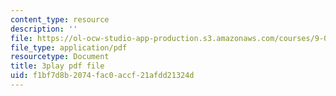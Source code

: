```yaml
---
content_type: resource
description: ''
file: https://ol-ocw-studio-app-production.s3.amazonaws.com/courses/9-00sc-introduction-to-psychology-fall-2011/f1bf7d8b2074fac0accf21afdd21324d_t73rjeOj0eY.pdf
file_type: application/pdf
resourcetype: Document
title: 3play pdf file
uid: f1bf7d8b-2074-fac0-accf-21afdd21324d
---
```

